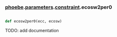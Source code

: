 ### [phoebe](phoebe.md).[parameters](phoebe.parameters.md).[constraint](phoebe.parameters.constraint.md).ecosw2per0

```py

def ecosw2per0(ecc, ecosw)

```



TODO: add documentation

